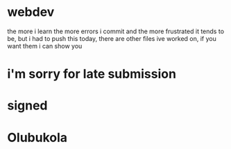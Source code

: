 # webdev
the more i learn the more errors i commit
and the more frustrated it tends to be, but i had to push this today, there are other files ive worked on, if you want them i can show you
# i'm sorry for late submission


# signed
# Olubukola
